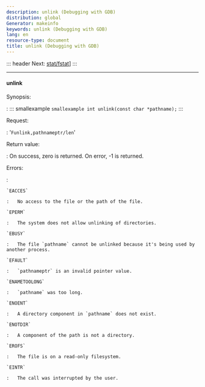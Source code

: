 ```yaml
---
description: unlink (Debugging with GDB)
distribution: global
Generator: makeinfo
keywords: unlink (Debugging with GDB)
lang: en
resource-type: document
title: unlink (Debugging with GDB)
---
```

::: header
Next: [stat/fstat](stat_002ffstat.html#stat_002ffstat)]
:::

---

#### unlink

Synopsis:

:   ::: smallexample
``smallexample int unlink(const char *pathname);``
:::

Request:

:   '`Funlink,pathnameptr/len`'

Return value:

:   On success, zero is returned. On error, -1 is returned.

Errors:

:

```
`EACCES`

:   No access to the file or the path of the file.

`EPERM`

:   The system does not allow unlinking of directories.

`EBUSY`

:   The file `pathname` cannot be unlinked because it's being used by another process.

`EFAULT`

:   `pathnameptr` is an invalid pointer value.

`ENAMETOOLONG`

:   `pathname` was too long.

`ENOENT`

:   A directory component in `pathname` does not exist.

`ENOTDIR`

:   A component of the path is not a directory.

`EROFS`

:   The file is on a read-only filesystem.

`EINTR`

:   The call was interrupted by the user.
```
